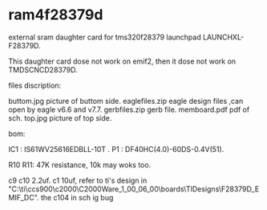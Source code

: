 # ram4f28379d
external sram daughter card for tms320f28379 launchpad  LAUNCHXL-F28379D.

This  daughter card  dose not work on emif2, then it dose not work on TMDSCNCD28379D.

files discription:

buttom.jpg         picture of buttom side.
eaglefiles.zip     eagle design files ,can open by eagle v6.6 and v7.7.
gerbfiles.zip      gerb file.
memboard.pdf       pdf of sch.
top.jpg            picture of top side.




bom:

IC1  : IS61WV25616EDBLL-10T .
P1   : DF40HC(4.0)-60DS-0.4V(51).

R10 R11: 47K resistance, 10k may woks too.

c9 c10 2.2uf.
c1    10uf, refer to ti's design in "C:\ti\ccs900\c2000\C2000Ware_1_00_06_00\boards\TIDesigns\F28379D_EMIF_DC". the c104 in sch ig bug

